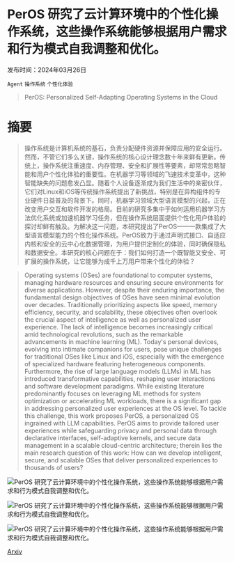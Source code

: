 # PerOS 研究了云计算环境中的个性化操作系统，这些操作系统能够根据用户需求和行为模式自我调整和优化。

发布时间：2024年03月26日

`Agent` `操作系统` `个性化体验`

> PerOS: Personalized Self-Adapting Operating Systems in the Cloud

# 摘要

> 操作系统是计算机系统的基石，负责分配硬件资源并保障应用的安全运行。然而，不管它们多么关键，操作系统的核心设计理念数十年来鲜有更新。传统上，操作系统注重速度、内存管理、安全和扩展性等要素，却常常忽略智能和用户个性化体验的重要性。在机器学习等领域的飞速技术变革中，这种智能缺失的问题愈发凸显。随着个人设备逐渐成为我们生活中的亲密伙伴，它们对Linux和iOS等传统操作系统提出了新挑战，特别是在异构组件的专业硬件日益普及的背景下。同时，机器学习领域大型语言模型的兴起，正在改变用户交互和软件开发的格局。目前的研究多集中于如何运用机器学习方法优化系统或加速机器学习任务，但在操作系统层面提供个性化用户体验的探讨却鲜有触及。为解决这一问题，本研究提出了PerOS——一款集成了大型语言模型能力的个性化操作系统。PerOS致力于通过声明式接口、自适应内核和安全的云中心化数据管理，为用户提供定制化的体验，同时确保隐私和数据安全。本研究的核心问题在于：我们如何打造一个既智能又安全、可扩展的操作系统，让它能够为成千上万用户带来个性化的体验？

> Operating systems (OSes) are foundational to computer systems, managing hardware resources and ensuring secure environments for diverse applications. However, despite their enduring importance, the fundamental design objectives of OSes have seen minimal evolution over decades. Traditionally prioritizing aspects like speed, memory efficiency, security, and scalability, these objectives often overlook the crucial aspect of intelligence as well as personalized user experience. The lack of intelligence becomes increasingly critical amid technological revolutions, such as the remarkable advancements in machine learning (ML).
  Today's personal devices, evolving into intimate companions for users, pose unique challenges for traditional OSes like Linux and iOS, especially with the emergence of specialized hardware featuring heterogeneous components. Furthermore, the rise of large language models (LLMs) in ML has introduced transformative capabilities, reshaping user interactions and software development paradigms.
  While existing literature predominantly focuses on leveraging ML methods for system optimization or accelerating ML workloads, there is a significant gap in addressing personalized user experiences at the OS level. To tackle this challenge, this work proposes PerOS, a personalized OS ingrained with LLM capabilities. PerOS aims to provide tailored user experiences while safeguarding privacy and personal data through declarative interfaces, self-adaptive kernels, and secure data management in a scalable cloud-centric architecture; therein lies the main research question of this work: How can we develop intelligent, secure, and scalable OSes that deliver personalized experiences to thousands of users?

![PerOS 研究了云计算环境中的个性化操作系统，这些操作系统能够根据用户需求和行为模式自我调整和优化。](../../../paper_images/2404.00057/x1.png)

![PerOS 研究了云计算环境中的个性化操作系统，这些操作系统能够根据用户需求和行为模式自我调整和优化。](../../../paper_images/2404.00057/x2.png)

![PerOS 研究了云计算环境中的个性化操作系统，这些操作系统能够根据用户需求和行为模式自我调整和优化。](../../../paper_images/2404.00057/x3.png)

[Arxiv](https://arxiv.org/abs/2404.00057)